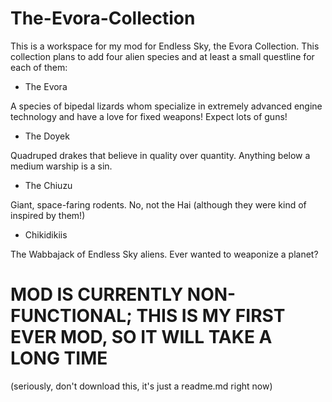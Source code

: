 # The-Evora-Collection
This is a workspace for my mod for Endless Sky, the Evora Collection.
This collection plans to add four alien species and at least a small questline for each of them:

- The Evora

A species of bipedal lizards whom specialize in extremely advanced engine technology and have a love for fixed weapons! Expect lots of guns!

- The Doyek

Quadruped drakes that believe in quality over quantity. Anything below a medium warship is a sin. 

- The Chiuzu

Giant, space-faring rodents. No, not the Hai (although they were kind of inspired by them!)

- Chikidikiis

The Wabbajack of Endless Sky aliens. Ever wanted to weaponize a planet?

# MOD IS CURRENTLY NON-FUNCTIONAL; THIS IS MY FIRST EVER MOD, SO IT WILL TAKE A LONG TIME
(seriously, don't download this, it's just a readme.md right now)
